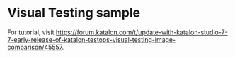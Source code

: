 # Visual Testing sample

For tutorial, visit https://forum.katalon.com/t/update-with-katalon-studio-7-7-early-release-of-katalon-testops-visual-testing-image-comparison/45557.